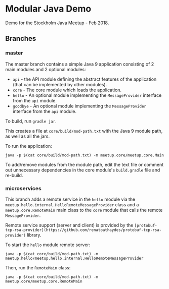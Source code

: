 # Modular Java Demo

Demo for the Stockholm Java Meetup - Feb 2018.

## Branches

### master

The master branch contains a simple Java 9 application consisting of 2 main modules and 2 optional modules:

* `api` - the API module defining the abstract features of the application (that can be implemented by other modules).
* `core` - The core module which loads the application.
* `hello` - An optional module implementing the `MessageProvider` interface from the `api` module.
* `goodbye` - An optional module implementing the `MessageProvider` interface from the `api` module.

To build, run `gradle jar`.

This creates a file at `core/build/mod-path.txt` with the Java 9 module path, as well as all the jars.

To run the application:

```
java -p $(cat core/build/mod-path.txt) -m meetup.core/meetup.core.Main
```

To add/remove modules from the module path, edit the text file or comment out unnecessary dependencies in the
core module's `build.gradle` file and re-build.

### microservices

This branch adds a remote service in the `hello` module via the `meetup.hello.internal.HelloRemoteMessageProvider`
class and a `meetup.core.RemoteMain` main class to
the `core` module that calls the remote `MessageProvider`.

Remote service support (server and client) is provided by the
`[protobuf-tcp-rsa-provider](https://github.com/renatoathaydes/protobuf-tcp-rsa-provider)` library.

To start the `hello` module remote server:

```
java -p $(cat core/build/mod-path.txt) -m meetup.hello/meetup.hello.internal.HelloRemoteMessageProvider
```

Then, run the `RemoteMain` class:

```
java -p $(cat core/build/mod-path.txt) -m meetup.core/meetup.core.RemoteMain
```
